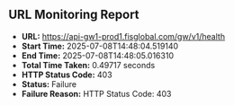 ## URL Monitoring Report

- **URL:** https://api-gw1-prod1.fisglobal.com/gw/v1/health
- **Start Time:** 2025-07-08T14:48:04.519140
- **End Time:** 2025-07-08T14:48:05.016310
- **Total Time Taken:** 0.49717 seconds
- **HTTP Status Code:** 403
- **Status:** Failure
- **Failure Reason:** HTTP Status Code: 403
